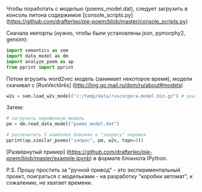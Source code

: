 Чтобы поработать с моделью (poems_model.dat), следует загрузить в консоль питона содержимое [console_scripts.py] (https://github.com/drafterleo/pie-poem/blob/master/console_scripts.py)

Сначала импорты (нужно, чтобы были установлены json, pymorphy2, gensim):
```python
import semantics as sem
import data_model as dm
import analyze_poem as ap
from pprint import pprint
```
Потом вгрузить word2vec модель (занимает некоторое время), модели скачивал c [RusVectōrēs] (http://ling.go.mail.ru/dsm/ru/about#models)
```python
w2v = sem.load_w2v_model("c:/temp/data/ruscorpora.model.bin.gz") # указать путь до файла word2vec модели
```
Затем:
```python
# загрузить пирожковую модель
pm = dm.read_data_model("poems_model.dat") 

# распечатать 5 наиболее близких к "запросу" пирожка
pprint(ap.similar_poems("запрос", pm, w2v, topn=5)) 
```

[Развёрнутый пример] (https://github.com/drafterleo/pie-poem/blob/master/example.ipynb) в формате блокнота IPython. 

P.S. Прошу простить за "ручной привод" - это экспериментальный проект, поиграться с модельками - на разработку "коробки автомат", к сожалению, не хватает времени.

